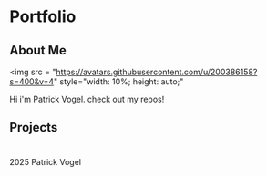 # Portfolio

## About Me 

<img src = "https://avatars.githubusercontent.com/u/200386158?s=400&v=4" style="width: 10%; height: auto;"

Hi i'm Patrick Vogel. check out my repos! 

## Projects 

#  
2025 Patrick Vogel 